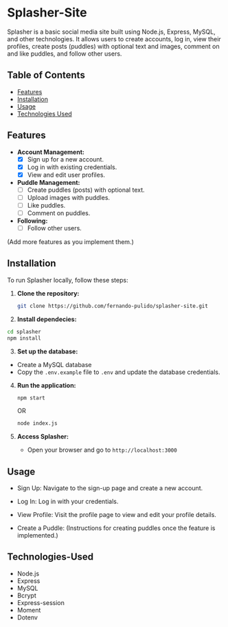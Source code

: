 # Splasher-Site

Splasher is a basic social media site built using Node.js, Express, MySQL, and other technologies. It allows users to create accounts, log in, view their profiles, create posts (puddles) with optional text and images, comment on and like puddles, and follow other users.

## Table of Contents

- [Features](#features)
- [Installation](#installation)
- [Usage](#usage)
- [Technologies Used](#technologies-used)

## Features

- **Account Management:**
  - [x] Sign up for a new account.
  - [x] Log in with existing credentials.
  - [x] View and edit user profiles.

- **Puddle Management:**
  - [ ] Create puddles (posts) with optional text.
  - [ ] Upload images with puddles.
  - [ ] Like puddles.
  - [ ] Comment on puddles.

- **Following:**
  - [ ] Follow other users.

(Add more features as you implement them.)

## Installation

To run Splasher locally, follow these steps:

1. **Clone the repository:**
   ```bash
   git clone https://github.com/fernando-pulido/splasher-site.git
   ```
2. **Install dependecies:**
  ```bash
  cd splasher
  npm install
  ```
3. **Set up the database:**
  - Create a MySQL database
  - Copy the `.env.example` file to `.env` and update the database credentials.

4. **Run the application:**
    ```bash
    npm start
    ```
    OR
    ```bash
    node index.js
    ```
  
5. **Access Splasher:**
   - Open your browser and go to `http://localhost:3000`

## Usage
  - Sign Up:
        Navigate to the sign-up page and create a new account.

  - Log In:
        Log in with your credentials.

  - View Profile:
        Visit the profile page to view and edit your profile details.

  - Create a Puddle:
        (Instructions for creating puddles once the feature is implemented.)

## Technologies-Used
  - Node.js
  - Express
  - MySQL
  - Bcrypt
  - Express-session
  - Moment
  - Dotenv
